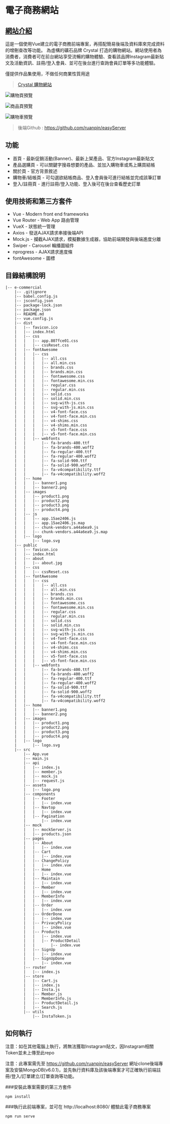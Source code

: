 # 電子商務網站

## <a href="https://www.ruanpin23.com/#/portfolioShow">網站介紹</a>

這是一個使用Vue建立的電子商務前端專案，再搭配簡易後端及資料庫來完成資料的增刪查改等功能。
為虛構的礦石品牌 Crystal 打造的購物網站。網站使用者為消費者，消費者可在前台網站享受流暢的購物體驗、查看該品牌Instagram最新貼文及活動資訊、註冊/登入會員、並可在後台進行查詢會員訂單等多功能體驗。

僅提供作品集使用，不做任何商業性質用途


> <a href="https://www.ruanpin23.com/#/portfolioShow">Crystal 購物網站</a>

![購物頁預覽](./public/screenshot/電商Product.PNG)

![商品頁預覽](./public/screenshot/電商ProductDetail.PNG)

![購物車預覽](./public/screenshot/電商Cart.PNG)

> 後端Github : https://github.com/ruanpin/easyServer

## 功能
<ul>
    <li>首頁 - 最新促銷活動(Banner)、最新上架產品、官方Instagram最新貼文 </li>
    <li>產品選購頁 - 可以關鍵字搜尋想要的產品、並加入購物車或馬上購買結帳 </li>
    <li>關於頁 - 官方背景敘述 </li>
    <li>購物車/結帳頁 - 可勾選欲結帳商品、登入會員後可進行結帳並完成該筆訂單 </li>
    <li>登入/註冊頁 - 進行註冊/登入功能、登入後可在後台查看歷史訂單 </li>
</ul>

## 使用技術和第三方套件

<ul>
    <li>Vue - Modern front end frameworks </li>
    <li>Vue Router - Web App 路由管理 </li>
    <li>VueX - 狀態統一管理 </li>
    <li>Axios - 發送AJAX請求串接後端API </li>
    <li>Mock.js - 攔截AJAX請求，模擬數據生成器，協助前端開發與後端進度分離 </li>
    <li>Swiper - Carousel 輪播圖組件 </li>
    <li>nprogress - AJAX請求進度條 </li>
    <li>fontAwesome - 圖標 </li>
    
</ul>


## 目錄結構說明
```
|-- e-commercial
    |-- .gitignore
    |-- babel.config.js
    |-- jsconfig.json
    |-- package-lock.json
    |-- package.json
    |-- README.md
    |-- vue.config.js
    |-- dist
    |   |-- favicon.ico
    |   |-- index.html
    |   |-- css
    |   |   |-- app.807fce01.css
    |   |   |-- cssReset.css
    |   |-- fontAwesome
    |   |   |-- css
    |   |   |   |-- all.css
    |   |   |   |-- all.min.css
    |   |   |   |-- brands.css
    |   |   |   |-- brands.min.css
    |   |   |   |-- fontawesome.css
    |   |   |   |-- fontawesome.min.css
    |   |   |   |-- regular.css
    |   |   |   |-- regular.min.css
    |   |   |   |-- solid.css
    |   |   |   |-- solid.min.css
    |   |   |   |-- svg-with-js.css
    |   |   |   |-- svg-with-js.min.css
    |   |   |   |-- v4-font-face.css
    |   |   |   |-- v4-font-face.min.css
    |   |   |   |-- v4-shims.css
    |   |   |   |-- v4-shims.min.css
    |   |   |   |-- v5-font-face.css
    |   |   |   |-- v5-font-face.min.css
    |   |   |-- webfonts
    |   |       |-- fa-brands-400.ttf
    |   |       |-- fa-brands-400.woff2
    |   |       |-- fa-regular-400.ttf
    |   |       |-- fa-regular-400.woff2
    |   |       |-- fa-solid-900.ttf
    |   |       |-- fa-solid-900.woff2
    |   |       |-- fa-v4compatibility.ttf
    |   |       |-- fa-v4compatibility.woff2
    |   |-- home
    |   |   |-- banner1.png
    |   |   |-- banner2.png
    |   |-- images
    |   |   |-- product1.png
    |   |   |-- product2.png
    |   |   |-- product3.png
    |   |   |-- product4.png
    |   |-- js
    |   |   |-- app.15ae2406.js
    |   |   |-- app.15ae2406.js.map
    |   |   |-- chunk-vendors.a44a6ea9.js
    |   |   |-- chunk-vendors.a44a6ea9.js.map
    |   |-- logo
    |       |-- logo.svg
    |-- public
    |   |-- favicon.ico
    |   |-- index.html
    |   |-- about
    |   |   |-- about.jpg
    |   |-- css
    |   |   |-- cssReset.css
    |   |-- fontAwesome
    |   |   |-- css
    |   |   |   |-- all.css
    |   |   |   |-- all.min.css
    |   |   |   |-- brands.css
    |   |   |   |-- brands.min.css
    |   |   |   |-- fontawesome.css
    |   |   |   |-- fontawesome.min.css
    |   |   |   |-- regular.css
    |   |   |   |-- regular.min.css
    |   |   |   |-- solid.css
    |   |   |   |-- solid.min.css
    |   |   |   |-- svg-with-js.css
    |   |   |   |-- svg-with-js.min.css
    |   |   |   |-- v4-font-face.css
    |   |   |   |-- v4-font-face.min.css
    |   |   |   |-- v4-shims.css
    |   |   |   |-- v4-shims.min.css
    |   |   |   |-- v5-font-face.css
    |   |   |   |-- v5-font-face.min.css
    |   |   |-- webfonts
    |   |       |-- fa-brands-400.ttf
    |   |       |-- fa-brands-400.woff2
    |   |       |-- fa-regular-400.ttf
    |   |       |-- fa-regular-400.woff2
    |   |       |-- fa-solid-900.ttf
    |   |       |-- fa-solid-900.woff2
    |   |       |-- fa-v4compatibility.ttf
    |   |       |-- fa-v4compatibility.woff2
    |   |-- home
    |   |   |-- banner1.png
    |   |   |-- banner2.png
    |   |-- images
    |   |   |-- product1.png
    |   |   |-- product2.png
    |   |   |-- product3.png
    |   |   |-- product4.png
    |   |-- logo
    |       |-- logo.svg
    |-- src
        |-- App.vue
        |-- main.js
        |-- api
        |   |-- index.js
        |   |-- member.js
        |   |-- mock.js
        |   |-- request.js
        |-- assets
        |   |-- logo.png
        |-- components
        |   |-- Footer
        |   |   |-- index.vue
        |   |-- Navtop
        |   |   |-- index.vue
        |   |-- Pagination
        |       |-- index.vue
        |-- mock
        |   |-- mockServer.js
        |   |-- products.json
        |-- pages
        |   |-- About
        |   |   |-- index.vue
        |   |-- Cart
        |   |   |-- index.vue
        |   |-- ChangePolicy
        |   |   |-- index.vue
        |   |-- Home
        |   |   |-- index.vue
        |   |-- Maintain
        |   |   |-- index.vue
        |   |-- Member
        |   |   |-- index.vue
        |   |-- MemberInfo
        |   |   |-- index.vue
        |   |-- Order
        |   |   |-- index.vue
        |   |-- OrderDone
        |   |   |-- index.vue
        |   |-- PrivacyPolicy
        |   |   |-- index.vue
        |   |-- Products
        |   |   |-- index.vue
        |   |   |-- ProductDetail
        |   |       |-- index.vue
        |   |-- SignUp
        |   |   |-- index.vue
        |   |-- SignUpDone
        |       |-- index.vue
        |-- router
        |   |-- index.js
        |-- store
        |   |-- Cart.js
        |   |-- index.js
        |   |-- Insta.js
        |   |-- Member.js
        |   |-- MemberInfo.js
        |   |-- ProductDetail.js
        |   |-- Search.js
        |-- utils
            |-- InstaToken.js
```

## 如何執行

注意：如在其他電腦上執行，將無法獲取Instagram貼文，因Instagram相關Token並未上傳至此repo

注意：此專案需先至 https://github.com/ruanpin/easyServer 網址clone後端專案及安裝MongoDB(v6.0.1)，並先執行資料庫及該後端專案才可正確執行前端註冊/登入/訂單建立/訂單查詢等功能。

###安裝此專案需要的第三方套件
```
npm install 
```

###執行此前端專案，並可在 http://localhost:8080/ 體驗此電子商務專案
```
npm run serve 
```

